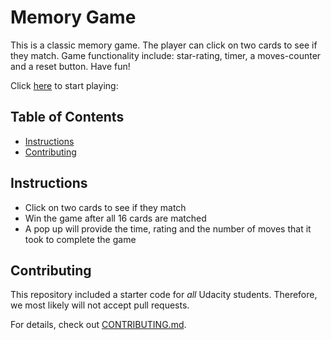 # Memory Game 

This is a classic memory game. The player can click on two cards to see if they match. Game functionality include: star-rating, timer, a moves-counter and a reset button. 
Have fun! 

Click [here](http://htmlpreview.github.io/?https://github.com/deboragaleano/memory-game/blob/master/index.html) to start playing: 

## Table of Contents

* [Instructions](#instructions)
* [Contributing](#contributing)

## Instructions

* Click on two cards to see if they match 
* Win the game after all 16 cards are matched 
* A pop up will provide the time, rating and the number of moves that it took to complete the game 

## Contributing

This repository included a starter code for _all_ Udacity students. Therefore, we most likely will not accept pull requests.

For details, check out [CONTRIBUTING.md](CONTRIBUTING.md).
